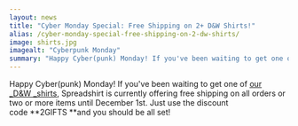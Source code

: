 ```yaml
---
layout: news
title: "Cyber Monday Special: Free Shipping on 2+ D&W Shirts!"
alias: /cyber-monday-special-free-shipping-on-2-dw-shirts/
image: shirts.jpg
imagealt: "Cyberpunk Monday"
summary: "Happy Cyber(punk) Monday! If you've been waiting to get one of our D&W shirts, Spreadshirt is currently offering free shipping on all orders or two or more items until December 1st. Just use the discount code 2GIFTS and you should be all set!"
---
```


Happy Cyber(punk) Monday! If you've been waiting to get one of [our \_D&amp;W _shirts](http://dnwmerch.spreadshirt.co.uk/), Spreadshirt is currently offering free shipping on all orders or two or more items until December 1st. Just use the discount code **2GIFTS **and you should be all set!
